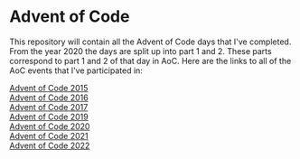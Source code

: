 # Advent of Code

This repository will contain all the Advent of Code days that I've completed. From the year 2020 the days are split up into part 1 and 2. These parts correspond to part 1 and 2 of that day in AoC. Here are the links to all of the AoC events that I've participated in:

[Advent of Code 2015](https://adventofcode.com/2015)\
[Advent of Code 2016](https://adventofcode.com/2016)\
[Advent of Code 2017](https://adventofcode.com/2017)\
[Advent of Code 2019](https://adventofcode.com/2019)\
[Advent of Code 2020](https://adventofcode.com/2020)\
[Advent of Code 2021](https://adventofcode.com/2021)\
[Advent of Code 2022](https://adventofcode.com/2022)
